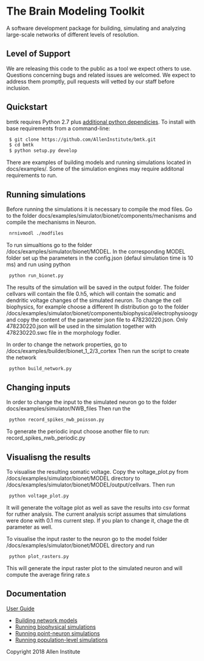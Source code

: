 # The Brain Modeling Toolkit

A software development package for building, simulating and analyzing large-scale networks of different levels of resolution.

## Level of Support
We are releasing this code to the public as a tool we expect others to use. Questions concerning bugs and related issues are welcomed. We expect to address them promptly, pull requests will vetted by our staff before inclusion.


## Quickstart
bmtk requires Python 2.7 plus [additional python dependicies](https://alleninstitute.github.io/bmtk/index.html#base-installation). To install with
base requirements from a command-line:

```bash
 $ git clone https://github.com/AllenInstitute/bmtk.git
 $ cd bmtk
 $ python setup.py develop
```

There are examples of building models and running simulations located in docs/examples/. Some of the simulation engines may require additonal requirements to run.

## Running simulations

Before running the simulations it is necessary to compile the mod files. Go to the folder docs/examples/simulator/bionet/components/mechanisms and compile the mechanisms in Neuron.
```bash
 nrnivmodl ./modfiles
```
To run simualtions go to the folder /docs/examples/simulator/bionet/MODEL. In the corresponding MODEL folder set up the parameters in the config.json (defaul simulation time is 10 ms) and run using python
```bash
 python run_bionet.py
```

The results of the simulation will be saved in the output folder. The folder cellvars will contain the file 0.h5, which will contain the somatic and dendritic voltage changes of the simulated neuron. To change the cell biophysics, for example choose a different Ih distribution go to the folder /docs/examples/simulator/bionet/components/biophysical/electrophysioogy and copy the content of the parameter json file to 478230220.json. Only 478230220.json will be used in the simulation together with 478230220.swc file in the morphology fodler.

In order to change the network properties, go to /docs/examples/builder/bionet_1_2/3_cortex Then run the script to create the network
```bash
 python build_network.py

```

## Changing inputs

In order to change the input to the simulated neuron go to the folder docs/examples/simulator/NWB_files Then run the 
```bash
 python record_spikes_nwb_poisson.py

```
To generate the periodic input choose another file to run: record_spikes_nwb_periodic.py


## Visualisng the results

To visualise the resulting somatic voltage. Copy the voltage_plot.py from /docs/examples/simulator/bionet/MODEL directory to /docs/examples/simulator/bionet/MODEL/output/cellvars. Then run 
```bash
 python voltage_plot.py

```
It will generate the voltage plot as well as save the results into csv format for ruther analysis. The current analysis script assumes that simulations were done with 0.1 ms current step. If you plan to change it, chage the dt parameter as well.

To visualise the input raster to the neuron go to the model folder /docs/examples/simulator/bionet/MODEL directory and run
```bash
 python plot_rasters.py

```
This will generate the input raster plot to the simulated neuron and will compute the average firing rate.s


## Documentation

[User Guide](https://alleninstitute.github.io/bmtk/) 
* [Building network models](https://alleninstitute.github.io/bmtk/builder.html)
* [Running biophysical simulations](https://alleninstitute.github.io/bmtk/bionet.html)
* [Running point-neuron simulations](https://alleninstitute.github.io/bmtk/pointnet.html)
* [Running population-level simulations](https://alleninstitute.github.io/bmtk/popnet.html)
   


Copyright 2018 Allen Institute
